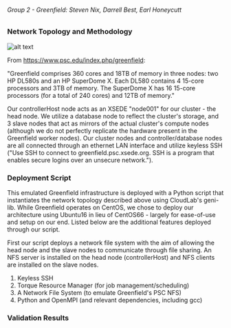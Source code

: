 ###### Group 2 - Greenfield: Steven Nix, Darrell Best, Earl Honeycutt

### Network Topology and Methodology

![alt text](http://i.imgur.com/QxfUvHE.png "Logo Title Text 1")

From https://www.psc.edu/index.php/greenfield:

"Greenfield comprises 360 cores and 18TB of memory in three nodes: two HP DL580s and an HP SuperDome X. Each DL580 contains 4 15-core processors and 3TB of memory. The SuperDome X has 16 15-core processors (for a total of 240 cores) and 12TB of memory."

Our controllerHost node acts as an XSEDE "node001" for our cluster - the head node. We utilize a database node to reflect the cluster's storage, and 3 slave nodes that act as mirrors of the actual cluster's compute nodes (although we do not perfectly replicate the hardware present in the Greenfield worker nodes). Our cluster nodes and controller/database nodes are all connected through an ethernet LAN interface and utilize keyless SSH ("Use SSH to connect to greenfield.psc.xsede.org. SSH is a program that enables secure logins over an unsecure network.").

### Deployment Script
This emulated Greenfield infrastructure is deployed with a Python script that instantiates the network topology described above using CloudLab's geni-lib. While Greenfield operates on CentOS, we chose to deploy our architecture using Ubuntu16 in lieu of CentOS66 - largely for ease-of-use and setup on our end. Listed below are the additional features deployed through our script.

First our script deploys a network file system with the aim of allowing the head node and the slave nodes to communicate through file sharing. An NFS server is installed on the head node (controllerHost) and NFS clients are installed on the slave nodes. 

1) Keyless SSH
2) Torque Resource Manager (for job management/scheduling)
3) A Network File System (to emulate Greenfield's PSC NFS)
4) Python and OpenMPI (and relevant dependencies, including gcc)

### Validation Results
